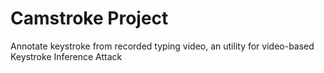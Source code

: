 # Camstroke Project
Annotate keystroke from recorded typing video, an utility for video-based Keystroke Inference Attack